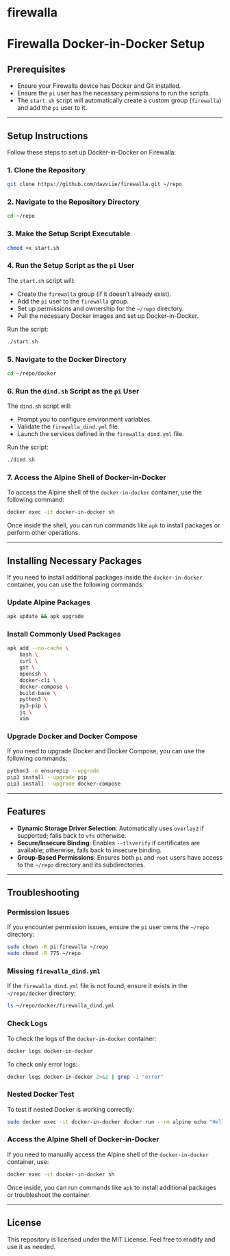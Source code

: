 # firewalla

# Firewalla Docker-in-Docker Setup

## Prerequisites
- Ensure your Firewalla device has Docker and Git installed.
- Ensure the `pi` user has the necessary permissions to run the scripts.
- The `start.sh` script will automatically create a custom group (`firewalla`) and add the `pi` user to it.

---

## Setup Instructions
Follow these steps to set up Docker-in-Docker on Firewalla:

### 1. Clone the Repository
```bash
git clone https://github.com/davviie/firewalla.git ~/repo
```

### 2. Navigate to the Repository Directory
```bash
cd ~/repo
```

### 3. Make the Setup Script Executable
```bash
chmod +x start.sh
```

### 4. Run the Setup Script as the `pi` User
The `start.sh` script will:
- Create the `firewalla` group (if it doesn’t already exist).
- Add the `pi` user to the `firewalla` group.
- Set up permissions and ownership for the `~/repo` directory.
- Pull the necessary Docker images and set up Docker-in-Docker.

Run the script:
```bash
./start.sh
```

### 5. Navigate to the Docker Directory
```bash
cd ~/repo/docker
```

### 6. Run the `dind.sh` Script as the `pi` User
The `dind.sh` script will:
- Prompt you to configure environment variables.
- Validate the `firewalla_dind.yml` file.
- Launch the services defined in the `firewalla_dind.yml` file.

Run the script:
```bash
./dind.sh
```

### 7. Access the Alpine Shell of Docker-in-Docker
To access the Alpine shell of the `docker-in-docker` container, use the following command:
```bash
docker exec -it docker-in-docker sh
```

Once inside the shell, you can run commands like `apk` to install packages or perform other operations.

---

## Installing Necessary Packages
If you need to install additional packages inside the `docker-in-docker` container, you can use the following commands:

### Update Alpine Packages
```bash
apk update && apk upgrade
```

### Install Commonly Used Packages
```bash
apk add --no-cache \
    bash \
    curl \
    git \
    openssh \
    docker-cli \
    docker-compose \
    build-base \
    python3 \
    py3-pip \
    jq \
    vim
```

### Upgrade Docker and Docker Compose
If you need to upgrade Docker and Docker Compose, you can use the following commands:
```bash
python3 -m ensurepip --upgrade
pip3 install --upgrade pip
pip3 install --upgrade docker-compose
```

---

## Features
- **Dynamic Storage Driver Selection**:
  Automatically uses `overlay2` if supported; falls back to `vfs` otherwise.
- **Secure/Insecure Binding**:
  Enables `--tlsverify` if certificates are available; otherwise, falls back to insecure binding.
- **Group-Based Permissions**:
  Ensures both `pi` and `root` users have access to the `~/repo` directory and its subdirectories.

---

## Troubleshooting

### Permission Issues
If you encounter permission issues, ensure the `pi` user owns the `~/repo` directory:
```bash
sudo chown -R pi:firewalla ~/repo
sudo chmod -R 775 ~/repo
```

### Missing `firewalla_dind.yml`
If the `firewalla_dind.yml` file is not found, ensure it exists in the `~/repo/docker` directory:
```bash
ls ~/repo/docker/firewalla_dind.yml
```

### Check Logs
To check the logs of the `docker-in-docker` container:
```bash
docker logs docker-in-docker
```

To check only error logs:
```bash
docker logs docker-in-docker 2>&1 | grep -i "error"
```

### Nested Docker Test
To test if nested Docker is working correctly:
```bash
sudo docker exec -it docker-in-docker docker run --rm alpine echo "Hello from nested Docker!"
```

### Access the Alpine Shell of Docker-in-Docker
If you need to manually access the Alpine shell of the `docker-in-docker` container, use:
```bash
docker exec -it docker-in-docker sh
```

Once inside, you can run commands like `apk` to install additional packages or troubleshoot the container.

---

## License
This repository is licensed under the MIT License. Feel free to modify and use it as needed.